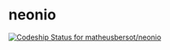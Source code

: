 neonio
======

[ ![Codeship Status for matheusbersot/neonio](https://www.codeship.io/projects/8dd0de70-3789-0132-52d3-6ed5aaf58bcd/status)](https://www.codeship.io/projects/41740)
